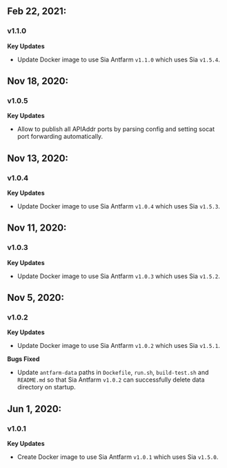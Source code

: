 ## Feb 22, 2021:
### v1.1.0
**Key Updates**
- Update Docker image to use Sia Antfarm `v1.1.0` which uses Sia `v1.5.4`.

## Nov 18, 2020:
### v1.0.5
**Key Updates**
- Allow to publish all APIAddr ports by parsing config and setting socat port
  forwarding automatically.

## Nov 13, 2020:
### v1.0.4
**Key Updates**
- Update Docker image to use Sia Antfarm `v1.0.4` which uses Sia `v1.5.3`.

## Nov 11, 2020:
### v1.0.3
**Key Updates**
- Update Docker image to use Sia Antfarm `v1.0.3` which uses Sia `v1.5.2`.

## Nov 5, 2020:
### v1.0.2
**Key Updates**
- Update Docker image to use Sia Antfarm `v1.0.2` which uses Sia `v1.5.1`.

**Bugs Fixed**
- Update `antfarm-data` paths in `Dockefile`, `run.sh`, `build-test.sh` and
  `README.md` so that Sia Antfarm `v1.0.2` can successfully delete data
  directory on startup.

## Jun 1, 2020:
### v1.0.1
**Key Updates**
- Create Docker image to use Sia Antfarm `v1.0.1` which uses Sia `v1.5.0`.